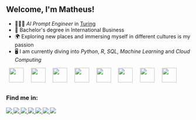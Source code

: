 ## Welcome, I'm Matheus!

- 🙍🏻‍♂️ *AI Prompt Engineer* in [Turing](https://www.turing.com/)
- 📝 Bachelor's degree in International Business
- 🌍 Exploring new places and immersing myself in different cultures is my passion
- 🖥️ I am currently diving into *Python*, *R*, *SQL*, *Machine Learning* and *Cloud Computing*

<div display="inline">
  &nbsp;&nbsp;<img width="40" height="40" src="https://cdn.jsdelivr.net/gh/devicons/devicon@latest/icons/python/python-original.svg" />&nbsp;&nbsp;
  &nbsp;&nbsp;<img width="40" height="40" src="https://cdn.jsdelivr.net/gh/devicons/devicon@latest/icons/sqlite/sqlite-original.svg" />&nbsp;&nbsp;
  &nbsp;&nbsp;<img width="40" height="40" src="https://cdn.jsdelivr.net/gh/devicons/devicon@latest/icons/mysql/mysql-original.svg" />&nbsp;&nbsp;
  &nbsp;&nbsp;<img width="40" height="40" src="https://cdn.jsdelivr.net/gh/devicons/devicon@latest/icons/postgresql/postgresql-original-wordmark.svg" />&nbsp;&nbsp;
  &nbsp;&nbsp;<img width="40" height="40" src="https://cdn.jsdelivr.net/gh/devicons/devicon@latest/icons/r/r-original.svg" />&nbsp;&nbsp;
  &nbsp;&nbsp;<img width="40" height="40" src="https://cdn.jsdelivr.net/gh/devicons/devicon@latest/icons/amazonwebservices/amazonwebservices-original-wordmark.svg" />&nbsp;&nbsp;
  &nbsp;&nbsp;<img width="40" height="40" src="https://cdn.jsdelivr.net/gh/devicons/devicon@latest/icons/azure/azure-original.svg" />&nbsp;&nbsp;
  &nbsp;&nbsp;<img width="40" height="40" src="https://cdn.jsdelivr.net/gh/devicons/devicon@latest/icons/googlecloud/googlecloud-original.svg" />&nbsp;&nbsp;
          
          
          
  
          
</div>

##

### Find me in:
<a href="https://www.linkedin.com/in/matheus-elias/">
  <img src="https://img.shields.io/badge/linkedin-%230077B5.svg?style=for-the-badge&logo=linkedin&logoColor=white" />
</a>


<a href="https://www.hackerrank.com/profile/riobr8">
  <img src="https://img.shields.io/badge/-Hackerrank-2EC866?style=for-the-badge&logo=HackerRank&logoColor=white" />
</a>

<a href="https://leetcode.com/u/SouzaMatheus123/">
  <img src="https://img.shields.io/badge/LeetCode-000000?style=for-the-badge&logo=LeetCode&logoColor=#d16c06" />
</a>

<a href="https://www.kaggle.com/souzaeliasmath123533">
  <img src="https://img.shields.io/badge/Kaggle-035a7d?style=for-the-badge&logo=kaggle&logoColor=white" />
</a>

<a href="https://www.figma.com/files/team/1291864964373334587/recents-and-sharing/recently-viewed?fuid=1291864959197722991">
  <img src="https://img.shields.io/badge/figma-%23F24E1E.svg?style=for-the-badge&logo=figma&logoColor=white" />
</a>

<a href="https://profile.edx.org/u/MatheusEliasSouza?_gl=1*4ofea7*_gcl_aw*R0NMLjE3MjQ3MDAxMTQuQ2owS0NRand6N0MyQmhEa0FSSXNBQV9TWktiSC1vU0x3aUxfc2JsVDFwRXpGNEZpNm8xU1JIbnVhQ2YwYWpFNXMxWk9NRFhKckVDOXIzTWFBdVJFRUFMd193Y0I.*_gcl_au*MjMzODMzODI5LjE3MjQyNzE3NDU.*_ga*MTM4NjM5NzUyNi4xNzI0MjcxNzQ1*_ga_D3KS4KMDT0*MTcyNDk2NjE2NC4xMS4xLjE3MjQ5NjYyMDIuMjIuMC4w">
  <img src="https://img.shields.io/badge/edX-%2302262B.svg?style=for-the-badge&logo=edX&logoColor=white" />
</a>

<a href="https://www.coursera.org/user/1c76e17204d75875ad9fef67e9bf3129">
  <img src="https://img.shields.io/badge/Coursera-%230056D2.svg?style=for-the-badge&logo=Coursera&logoColor=white" />
</a>

<!--
**Eliasmatheussouza/Eliasmatheussouza** is a ✨ _special_ ✨ repository because its `README.md` (this file) appears on your GitHub profile.

Here are some ideas to get you started:

- 🔭 I’m currently working on ...
- 🌱 I’m currently learning ...
- 👯 I’m looking to collaborate on ...
- 🤔 I’m looking for help with ...
- 💬 Ask me about ...
- 📫 How to reach me: ...
- 😄 Pronouns: ...
- ⚡ Fun fact: ...
-->
